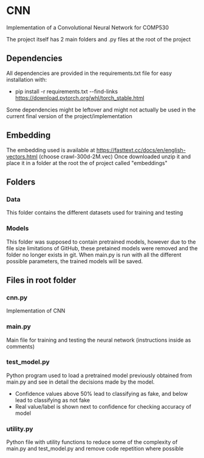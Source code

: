 # CNN
Implementation of a Convolutional Neural Network for COMP530

The project itself has 2 main folders and .py files at the root of the project

## Dependencies

All dependencies are provided in the requirements.txt file for easy installation with:

* pip install -r requirements.txt --find-links https://download.pytorch.org/whl/torch_stable.html

Some dependencies might be leftover and might not actually be used in the current final version of the project/implementation

## Embedding

The embedding used is available at https://fasttext.cc/docs/en/english-vectors.html (choose crawl-300d-2M.vec)
Once downloaded unzip it and place it in a folder at the root the of project called "embeddings"

## Folders

### Data

This folder contains the different datasets used for training and testing

### Models

This folder was supposed to contain pretrained models, however due to the file size limitations of GitHub, these pretained models were removed and the folder no longer exists in git. When main.py is run with all the different possible parameters, the trained models will be saved.

## Files in root folder

### cnn.py

Implementation of CNN

### main.py 

Main file for training and testing the neural network (instructions inside as comments)

### test_model.py 

Python program used to load a pretrained model previously obtained from main.py and see in detail the decisions made by the model.

* Confidence values above 50% lead to classifying as fake, and below lead to classifying as not fake
* Real value/label is shown next to confidence for checking accuracy of model

### utility.py

Python file with utility functions to reduce some of the complexity of main.py and test_model.py and remove code repetition where possible



